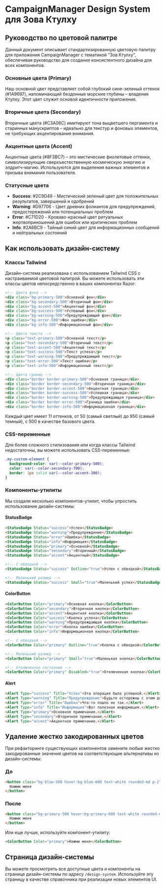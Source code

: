 # CampaignManager Design System для Зова Ктулху

## Руководство по цветовой палитре

Данный документ описывает стандартизированную цветовую палитру для приложения CampaignManager с тематикой "Зов Ктулху", обеспечивая руководство для создания консистентного дизайна для всех компонентов.

### Основные цвета (Primary)

Наш основной цвет представляет собой глубокий сине-зеленый оттенок (#1A9697), напоминающий бездонные морские глубины – владения Ктулху. Этот цвет служит основой идентичности приложения.

### Вторичные цвета (Secondary)

Вторичные цвета (#C3A06C) имитируют тона выцветшего пергамента и старинных манускриптов – идеально для текстур и фоновых элементов, не требующих акцентирования внимания.

### Акцентные цвета (Accent)

Акцентные цвета (#8F3BC7) – это мистические фиолетовые оттенки, символизирующие сверхъестественную космическую энергию и элдритч-магию. Используются для выделения важных элементов и призыва внимания пользователя.

### Статусные цвета

- **Success**: #2C9D49 - Мистический зеленый цвет для положительных результатов, завершений и одобрений
- **Warning**: #D97706 - Цвет древних фолиантов для предупреждений, предостережений или потенциальных проблем
- **Error**: #C71D20 - Кроваво-красный цвет ритуальных жертвоприношений для ошибок или критических проблем
- **Info**: #2A6BC9 - Тайный синий цвет для информационных сообщений и нейтральных состояний

## Как использовать дизайн-систему

### Классы Tailwind

Дизайн-система реализована с использованием Tailwind CSS с настраиваемой цветовой палитрой. Вы можете использовать эти классы цветов непосредственно в ваших компонентах Razor:

```html
<!-- Цвета фона -->
<div class="bg-primary-500">Основной фон</div>
<div class="bg-secondary-500">Вторичный фон</div>
<div class="bg-accent-500">Акцентный фон</div>
<div class="bg-success-500">Успешный фон</div>
<div class="bg-warning-500">Предупреждающий фон</div>
<div class="bg-error-500">Фон ошибки</div>
<div class="bg-info-500">Информационный фон</div>

<!-- Цвета текста -->
<p class="text-primary-500">Основной текст</p>
<p class="text-secondary-500">Вторичный текст</p>
<p class="text-accent-500">Акцентный текст</p>
<p class="text-success-500">Текст успеха</p>
<p class="text-warning-500">Предупреждающий текст</p>
<p class="text-error-500">Текст ошибки</p>
<p class="text-info-500">Информационный текст</p>

<!-- Цвета границ -->
<div class="border border-primary-500">Основная граница</div>
<div class="border border-secondary-500">Вторичная граница</div>
<div class="border border-accent-500">Акцентная граница</div>
<div class="border border-success-500">Успешная граница</div>
<div class="border border-warning-500">Предупреждающая граница</div>
<div class="border border-error-500">Граница ошибки</div>
<div class="border border-info-500">Информационная граница</div>
```

Каждый цвет имеет 11 оттенков, от 50 (самый светлый) до 950 (самый темный), с 500 в качестве базового цвета.

### CSS-переменные

Для более сложного стилизования или когда классы Tailwind недостаточны, вы можете использовать CSS-переменные:

```css
.my-custom-element {
  background-color: var(--color-primary-500);
  color: var(--color-secondary-700);
  border: 1px solid var(--color-accent-300);
}
```

### Компоненты-утилиты

Мы создали несколько компонентов-утилит, чтобы упростить использование дизайн-системы:

#### StatusBadge

```html
<StatusBadge Status="success">Успех</StatusBadge>
<StatusBadge Status="warning">Предупреждение</StatusBadge>
<StatusBadge Status="error">Ошибка</StatusBadge>
<StatusBadge Status="info">Информация</StatusBadge>
<StatusBadge Status="primary">Основной</StatusBadge>
<StatusBadge Status="secondary">Вторичный</StatusBadge>
<StatusBadge Status="accent">Акцентный</StatusBadge>

<!-- С обводкой -->
<StatusBadge Status="success" Outline="true">Успех с обводкой</StatusBadge>

<!-- Маленький размер -->
<StatusBadge Status="success" Small="true">Маленький успех</StatusBadge>
```

#### ColorButton

```html
<ColorButton Color="primary">Основная кнопка</ColorButton>
<ColorButton Color="secondary">Вторичная кнопка</ColorButton>
<ColorButton Color="accent">Акцентная кнопка</ColorButton>
<ColorButton Color="success">Кнопка успеха</ColorButton>
<ColorButton Color="warning">Предупреждающая кнопка</ColorButton>
<ColorButton Color="error">Кнопка ошибки</ColorButton>
<ColorButton Color="info">Информационная кнопка</ColorButton>

<!-- С обводкой -->
<ColorButton Color="primary" Outline="true">Кнопка с обводкой</ColorButton>

<!-- Маленький размер -->
<ColorButton Color="primary" Small="true">Маленькая кнопка</ColorButton>

<!-- Отключенное состояние -->
<ColorButton Color="primary" Disabled="true">Отключенная кнопка</ColorButton>
```

#### Alert

```html
<Alert Type="success" Title="Успех">Эта операция была успешной.</Alert>
<Alert Type="warning" Title="Предупреждение">Будьте осторожны с этим действием.</Alert>
<Alert Type="error" Title="Ошибка">Что-то пошло не так.</Alert>
<Alert Type="info" Title="Информация">Вот полезная информация.</Alert>
<Alert Type="primary">Основное примечание.</Alert>
<Alert Type="secondary">Вторичное примечание.</Alert>
<Alert Type="accent">Акцентное примечание.</Alert>
```

## Удаление жестко закодированных цветов

При рефакторинге существующих компонентов замените любые жестко закодированные значения цветов на соответствующие альтернативы из дизайн-системы:

### До

```html
<button class="bg-blue-500 hover:bg-blue-600 text-white rounded-md p-2">
  Нажми меня
</button>
```

### После

```html
<button class="bg-primary-500 hover:bg-primary-600 text-white rounded-md p-2">
  Нажми меня
</button>
```

Или еще лучше, используйте компонент-утилиту:

```html
<ColorButton Color="primary">Нажми меня</ColorButton>
```

## Страница дизайн-системы

Вы можете просмотреть все доступные цвета и компоненты на странице дизайн-системы по адресу `/design-system`. Используйте эту страницу в качестве справочника при реализации новых элементов UI.
